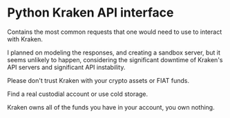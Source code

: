 # Python Kraken API interface

Contains the most common requests that one would need to use to interact with Kraken.

I planned on modeling the responses, and creating a sandbox server, but it seems unlikely to happen, considering the significant downtime of Kraken's API servers and significant API instability.

Please don't trust Kraken with your crypto assets or FIAT funds.

Find a real custodial account or use cold storage.

Kraken owns all of the funds you have in your account, you own nothing.